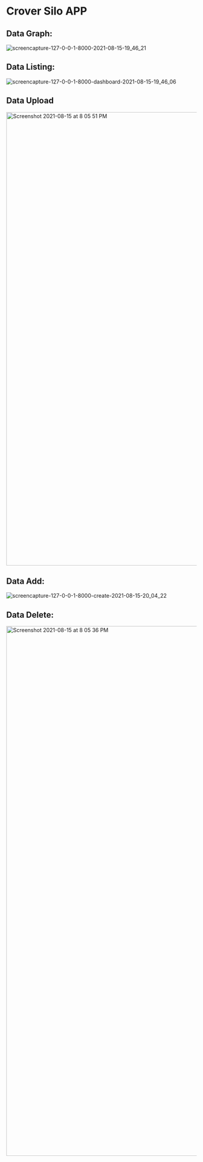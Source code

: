 # Crover Silo APP

## Data Graph:
![screencapture-127-0-0-1-8000-2021-08-15-19_46_21](https://user-images.githubusercontent.com/17013371/129483067-8d4fd488-3b0e-4808-b45a-a482b88b5c72.png)

## Data Listing:
![screencapture-127-0-0-1-8000-dashboard-2021-08-15-19_46_06](https://user-images.githubusercontent.com/17013371/129483073-9c7f7a06-09d2-42f0-8a7f-f1f3de92e442.png)

## Data Upload
<img width="1198" alt="Screenshot 2021-08-15 at 8 05 51 PM" src="https://user-images.githubusercontent.com/17013371/129483075-66bf0188-2433-4b9c-84fd-5552493fd489.png">

## Data Add:
![screencapture-127-0-0-1-8000-create-2021-08-15-20_04_22](https://user-images.githubusercontent.com/17013371/129483071-62da6f38-9bea-4ee3-b647-ababac6df47f.png)

## Data Delete:
<img width="1400" alt="Screenshot 2021-08-15 at 8 05 36 PM" src="https://user-images.githubusercontent.com/17013371/129483074-994f3970-34b8-4364-81aa-de42622026be.png">
